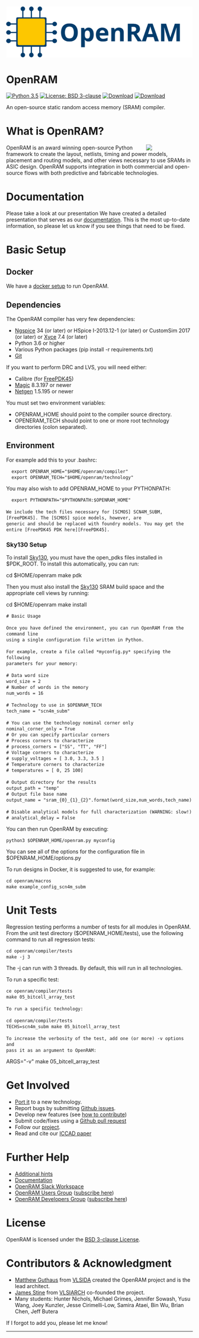 ![](./images/OpenRAM_logo_yellow_transparent.svg)
# OpenRAM

[![Python 3.5](https://img.shields.io/badge/Python-3.5-green.svg)](https://www.python.org/)
[![License: BSD 3-clause](./images/license_badge.svg)](./LICENSE)
[![Download](./images/download-stable-blue.svg)](https://github.com/VLSIDA/OpenRAM/archive/stable.zip)
[![Download](./images/download-unstable-blue.svg)](https://github.com/VLSIDA/OpenRAM/archive/dev.zip)

An open-source static random access memory (SRAM) compiler.

# What is OpenRAM?
<img align="right" width="25%" src="images/SCMOS_16kb_sram.jpg">

OpenRAM is an award winning open-source Python framework to create the layout,
netlists, timing and power models, placement and routing models, and
other views necessary to use SRAMs in ASIC design. OpenRAM supports
integration in both commercial and open-source flows with both
predictive and fabricable technologies.

# Documentation

Please take a look at our presentation We have created a detailed
presentation that serves as our [documentation][documentation].
This is the most up-to-date information, so please let us know if you see
things that need to be fixed.

# Basic Setup

## Docker

We have a [docker setup](./docker) to run OpenRAM.

## Dependencies

The OpenRAM compiler has very few dependencies:
+ [Ngspice] 34 (or later) or HSpice I-2013.12-1 (or later) or CustomSim 2017 (or later) or [Xyce] 7.4 (or later)
+ Python 3.6 or higher
+ Various Python packages (pip install -r requirements.txt)
+ [Git]

If you want to perform DRC and LVS, you will need either:
+ Calibre (for [FreePDK45])
+ [Magic] 8.3.197 or newer
+ [Netgen] 1.5.195 or newer

You must set two environment variables:
+ OPENRAM\_HOME should point to the compiler source directory.
+ OPENERAM\_TECH should point to one or more root technology directories (colon separated).

## Environment

For example add this to your .bashrc:

```
  export OPENRAM_HOME="$HOME/openram/compiler"
  export OPENRAM_TECH="$HOME/openram/technology"
```

You may also wish to add OPENRAM\_HOME to your PYTHONPATH:

```
  export PYTHONPATH="$PYTHONPATH:$OPENRAM_HOME"

We include the tech files necessary for [SCMOS] SCN4M_SUBM,
[FreePDK45]. The [SCMOS] spice models, however, are
generic and should be replaced with foundry models. You may get the
entire [FreePDK45 PDK here][FreePDK45].

```
### Sky130 Setup

To install [Sky130], you must have the open_pdks files installed in $PDK_ROOT. 
To install this automatically, you can run:

  cd $HOME/openram
  make pdk

Then you must also install the [Sky130] SRAM build space and the appropriate cell views
by running:

  cd $HOME/openram
  make install
```
# Basic Usage

Once you have defined the environment, you can run OpenRAM from the command line
using a single configuration file written in Python.

For example, create a file called *myconfig.py* specifying the following
parameters for your memory:

# Data word size
word_size = 2
# Number of words in the memory
num_words = 16

# Technology to use in $OPENRAM_TECH
tech_name = "scn4m_subm"

# You can use the technology nominal corner only
nominal_corner_only = True
# Or you can specify particular corners
# Process corners to characterize
# process_corners = ["SS", "TT", "FF"]
# Voltage corners to characterize
# supply_voltages = [ 3.0, 3.3, 3.5 ]
# Temperature corners to characterize
# temperatures = [ 0, 25 100]

# Output directory for the results
output_path = "temp"
# Output file base name
output_name = "sram_{0}_{1}_{2}".format(word_size,num_words,tech_name)

# Disable analytical models for full characterization (WARNING: slow!)
# analytical_delay = False

```

You can then run OpenRAM by executing:
```
python3 $OPENRAM_HOME/openram.py myconfig
```
You can see all of the options for the configuration file in
$OPENRAM\_HOME/options.py

To run designs in Docker, it is suggested to use, for example:
```
cd openram/macros
make example_config_scn4m_subm
```

# Unit Tests

Regression testing  performs a number of tests for all modules in OpenRAM.
From the unit test directory ($OPENRAM\_HOME/tests),
use the following command to run all regression tests:

```
cd openram/compiler/tests
make -j 3
```
The -j can run with 3 threads. By default, this will run in all technologies.

To run a specific test:
```
ce openram/compiler/tests
make 05_bitcell_array_test

To run a specific technology:

cd openram/compiler/tests
TECHS=scn4m_subm make 05_bitcell_array_test

To increase the verbosity of the test, add one (or more) -v options and
pass it as an argument to OpenRAM:
```
ARGS="-v" make 05_bitcell_array_test

# Get Involved

+ [Port it](./PORTING.md) to a new technology.
+ Report bugs by submitting [Github issues].
+ Develop new features (see [how to contribute](./CONTRIBUTING.md))
+ Submit code/fixes using a [Github pull request]
+ Follow our [project][Github project].
+ Read and cite our [ICCAD paper][OpenRAMpaper]

# Further Help

+ [Additional hints](./HINTS.md)
+ [Documentation][documentation]
+ [OpenRAM Slack Workspace][Slack]
+ [OpenRAM Users Group][user-group] ([subscribe here][user-group-subscribe])
+ [OpenRAM Developers Group][dev-group] ([subscribe here][dev-group-subscribe])

# License

OpenRAM is licensed under the [BSD 3-clause License](./LICENSE).

# Contributors & Acknowledgment

- [Matthew Guthaus] from [VLSIDA] created the OpenRAM project and is the lead architect.
- [James Stine] from [VLSIARCH] co-founded the project.
- Many students: Hunter Nichols, Michael Grimes, Jennifer Sowash, Yusu Wang, Joey Kunzler, Jesse Cirimelli-Low, Samira Ataei, Bin Wu, Brian Chen, Jeff Butera

If I forgot to add you, please let me know!

* * *

[Matthew Guthaus]:       https://users.soe.ucsc.edu/~mrg
[James Stine]:           https://ece.okstate.edu/content/stine-james-e-jr-phd
[VLSIDA]:                https://vlsida.soe.ucsc.edu
[VLSIARCH]:              https://vlsiarch.ecen.okstate.edu/
[OpenRAMpaper]:          https://ieeexplore.ieee.org/document/7827670/

[Github issues]:         https://github.com/VLSIDA/OpenRAM/issues
[Github pull request]:   https://github.com/VLSIDA/OpenRAM/pulls
[Github project]:         https://github.com/VLSIDA/OpenRAM

[documentation]:         https://docs.google.com/presentation/d/10InGB33N51I6oBHnqpU7_w9DXlx-qe9zdrlco2Yc5co/edit?usp=sharing
[dev-group]:             mailto:openram-dev-group@ucsc.edu
[user-group]:            mailto:openram-user-group@ucsc.edu
[dev-group-subscribe]:   mailto:openram-dev-group+subscribe@ucsc.edu
[user-group-subscribe]:  mailto:openram-user-group+subscribe@ucsc.edu

[Magic]:                 http://opencircuitdesign.com/magic/
[Netgen]:                http://opencircuitdesign.com/netgen/
[Qflow]:                 http://opencircuitdesign.com/qflow/history.html
[Ngspice]:               http://ngspice.sourceforge.net/
[Xyce]:                  http://xyce.sandia.gov/
[Git]:                   https://git-scm.com/

[FreePDK45]:             https://www.eda.ncsu.edu/wiki/FreePDK45:Contents
[SCMOS]:                 https://www.mosis.com/files/scmos/scmos.pdf
[Sky130]:                https://github.com/google/skywater-pdk-libs-sky130_fd_bd_sram.git

[Slack]:                 https://join.slack.com/t/openram/shared_invite/enQtNDgxMjc3NzU5NTI1LWZiYWMwNjNkZThmYTdkODc3NDE1NDhjNzUxNDhmMDQ4ZTM3NDgwNWFlNjM5NWFiZDkyMzBlNzc1NTg3ZjllNTY
